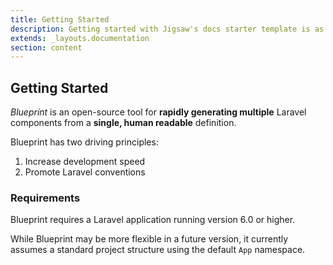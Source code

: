 ```yaml
---
title: Getting Started
description: Getting started with Jigsaw's docs starter template is as easy as 1, 2, 3.
extends: _layouts.documentation
section: content
---
```

## Getting Started
_Blueprint_ is an open-source tool for **rapidly generating multiple** Laravel components from a **single, human readable** definition.

Blueprint has two driving principles:

1. Increase development speed
2. Promote Laravel conventions

### Requirements
Blueprint requires a Laravel application running version 6.0 or higher.

While Blueprint may be more flexible in a future version, it currently assumes a standard project structure using the default `App` namespace.
